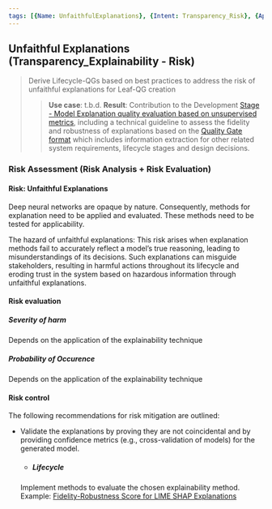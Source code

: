 ```yaml
---
tags: [{Name: UnfaithfulExplanations}, {Intent: Transparency_Risk}, {Applicability: Explainability}, {Usage Example: bestPractices_TechnicalGuidelines}]
---
```


## Unfaithful Explanations (Transparency_Explainability - Risk)
> Derive Lifecycle-QGs based on best practices to address the risk of unfaithful explanations for Leaf-QG creation
>> **Use case**: t.b.d.
>> **Result**: Contribution to the Development [Stage - Model Explanation quality evaluation based on unsupervised metrics](./../../../../2_Lifecycle/2_Development/4_Model_Explanation/Method_Evaluation/Quality), including a technical guideline to assess the fidelity and robustness of explanations based on the [Quality Gate format](../../../../../templates/Template_LeafQG.md) which includes information extraction for other related system requirements, lifecycle stages and design decisions.

### Risk Assessment (Risk Analysis + Risk Evaluation) 

#### Risk: Unfaithful Explanations
Deep neural networks are opaque by nature.
Consequently, methods for explanation need to be applied and evaluated. These methods need to be tested for applicability.

The hazard of unfaithful explanations:
This risk arises when explanation methods fail to accurately reflect a model’s true reasoning, leading to misunderstandings of its decisions. Such explanations can misguide stakeholders, resulting in harmful actions throughout its lifecycle and eroding trust in the system based on hazardous information through unfaithful explanations.

#### Risk evaluation

##### Severity of harm
Depends on the application of the explainability technique

##### Probability of Occurence
Depends on the application of the explainability technique

#### Risk control
The following recommendations for risk mitigation are outlined:

-  Validate the explanations by proving they are not coincidental and by providing confidence metrics (e.g., cross-validation of models) for the generated model.
    - ##### Lifecycle
    Implement methods to evaluate the chosen explainability method.
    Example: [Fidelity-Robustness Score for LIME SHAP Explanations](./../../../../2_Lifecycle/2_Development/4_Model_Explanation/Method_Evaluation/Quality/QG_FidelityRobustnessScore_(SHAPLIME).md)



